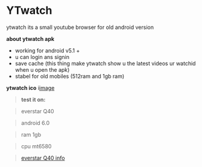 # YTwatch
ytwatch its a small youtube browser for old android version

 **about ytwatch apk**
 - working for android v5.1 +
 - u can login ans signin
 - save cache (this thing make ytwatch show u the latest videos ur watchid when u open the apk)
 - stabel for old mobiles (512ram and 1gb ram) 

 **ytwatch ico**
i[image](https://github.com/happyhere-TN/YTwatch/blob/main/ytwatch.png?raw=true)

 

> **test it on:**

> everstar Q40

> android 6.0

> ram 1gb

> cpu mt6580

> [everstar Q40 info](https://www.affariyet.com/smartphone-tunisie/everstar-q40-q40.html)
